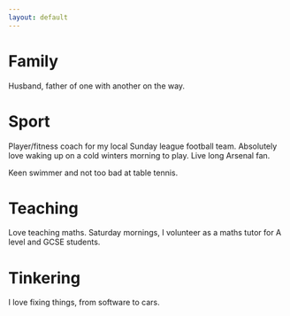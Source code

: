 ```yaml
---
layout: default
---
```

# Family

Husband, father of one with another on the way. 

# Sport

Player/fitness coach for my local Sunday league football team. Absolutely love waking up on a cold winters morning to play. Live long Arsenal fan. 

Keen swimmer and not too bad at table tennis. 

# Teaching
Love teaching maths. Saturday mornings, I volunteer as a maths tutor for A level and GCSE students. 

# Tinkering
I love fixing things, from software to cars.